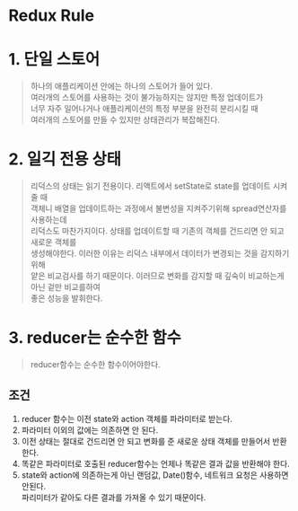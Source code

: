# Redux Rule

# 1. 단일 스토어
> 하나의 애플리케이션 안에는 하나의 스토어가 들어 있다.  
> 여러개의 스토어를 사용하는 것이 불가능하지는 않지만 특정 업데이트가  
> 너무 자주 일어나거나 애플리케이션의 특정 부분을 완전히 분리시킬 때  
> 여러개의 스토어를 만들 수 있지만 상태관리가 복잡해진다.

# 2. 일긱 전용 상태
> 리덕스의 상태는 읽기 전용이다. 리액트에서 setState로 state를 업데이트 시켜줄 때  
> 객체니 배열을 업데이트하는 과정에서 불변성을 지켜주기위해 spread연산자를 사용하는데  
> 리덕스도 마찬가지이다. 상태를 업데이트할 때 기존의 객체를 건드리면 안 되고 새로운 객체를  
> 생성해야한다. 이러한 이유는 리덕스 내부에서 데이터가 변경되는 것을 감지하기 위해  
> 얕은 비교검사를 하기 때문이다. 이러므로 변화를 감지할 때 깊숙이 비교하는게 아닌 겉만 비교를하여  
> 좋은 성능을 발휘한다.

# 3. reducer는 순수한 함수
> reducer함수는 순수한 함수이어야한다.

## 조건
1. reducer 함수는 이전 state와 action 객체를 파라미터로 받는다.
2. 파라미터 이외의 값에는 의존하면 안 된다.
3. 이전 상태는 절대로 건드리면 안 되고 변화를 준 새로운 상태 객체를 만들어서 반환한다.
4. 똑같은 파라미터로 호출된 reducer함수는 언제나 똑같은 결과 값을 반환해야 한다.
5. state와 action에 의존하는게 아닌 랜덤값, Date()함수, 네트워크 요청은 사용하면 안된다.  
   파리미터가 같아도 다른 결과를 가져올 수 있기 때문이다.
